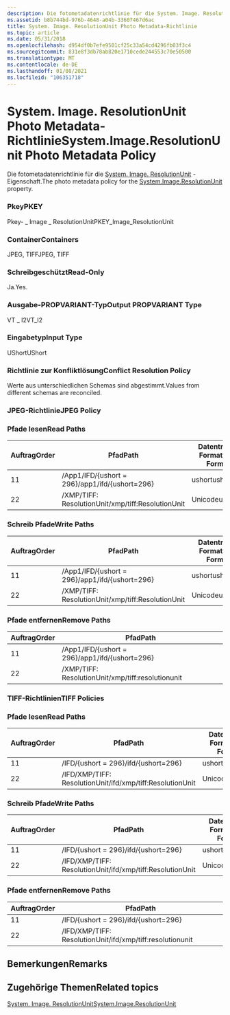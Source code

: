 ```yaml
---
description: Die fotometadatenrichtlinie für die System. Image. ResolutionUnit-Eigenschaft.
ms.assetid: b8b744bd-976b-4648-a04b-33607467d6ac
title: System. Image. ResolutionUnit Photo Metadata-Richtlinie
ms.topic: article
ms.date: 05/31/2018
ms.openlocfilehash: d954df0b7efe9501cf25c33a54cd4296fb03f3c4
ms.sourcegitcommit: 831e8f3db78ab820e1710cede244553c70e50500
ms.translationtype: MT
ms.contentlocale: de-DE
ms.lasthandoff: 01/08/2021
ms.locfileid: "106351718"
---
```

# <a name="systemimageresolutionunit-photo-metadata-policy"></a><span data-ttu-id="80987-103">System. Image. ResolutionUnit Photo Metadata-Richtlinie</span><span class="sxs-lookup"><span data-stu-id="80987-103">System.Image.ResolutionUnit Photo Metadata Policy</span></span>

<span data-ttu-id="80987-104">Die fotometadatenrichtlinie für die [System. Image. ResolutionUnit](../properties/props-system-image-resolutionunit.md) -Eigenschaft.</span><span class="sxs-lookup"><span data-stu-id="80987-104">The photo metadata policy for the [System.Image.ResolutionUnit](../properties/props-system-image-resolutionunit.md) property.</span></span>

### <a name="pkey"></a><span data-ttu-id="80987-105">Pkey</span><span class="sxs-lookup"><span data-stu-id="80987-105">PKEY</span></span>

<span data-ttu-id="80987-106">Pkey- \_ Image \_ ResolutionUnit</span><span class="sxs-lookup"><span data-stu-id="80987-106">PKEY\_Image\_ResolutionUnit</span></span>

### <a name="containers"></a><span data-ttu-id="80987-107">Container</span><span class="sxs-lookup"><span data-stu-id="80987-107">Containers</span></span>

<span data-ttu-id="80987-108">JPEG, TIFF</span><span class="sxs-lookup"><span data-stu-id="80987-108">JPEG, TIFF</span></span>

### <a name="read-only"></a><span data-ttu-id="80987-109">Schreibgeschützt</span><span class="sxs-lookup"><span data-stu-id="80987-109">Read-Only</span></span>

<span data-ttu-id="80987-110">Ja.</span><span class="sxs-lookup"><span data-stu-id="80987-110">Yes.</span></span>

### <a name="output-propvariant-type"></a><span data-ttu-id="80987-111">Ausgabe-PROPVARIANT-Typ</span><span class="sxs-lookup"><span data-stu-id="80987-111">Output PROPVARIANT Type</span></span>

<span data-ttu-id="80987-112">VT \_ I2</span><span class="sxs-lookup"><span data-stu-id="80987-112">VT\_I2</span></span>

### <a name="input-type"></a><span data-ttu-id="80987-113">Eingabetyp</span><span class="sxs-lookup"><span data-stu-id="80987-113">Input Type</span></span>

<span data-ttu-id="80987-114">UShort</span><span class="sxs-lookup"><span data-stu-id="80987-114">UShort</span></span>

### <a name="conflict-resolution-policy"></a><span data-ttu-id="80987-115">Richtlinie zur Konfliktlösung</span><span class="sxs-lookup"><span data-stu-id="80987-115">Conflict Resolution Policy</span></span>

<span data-ttu-id="80987-116">Werte aus unterschiedlichen Schemas sind abgestimmt.</span><span class="sxs-lookup"><span data-stu-id="80987-116">Values from different schemas are reconciled.</span></span>

### <a name="jpeg-policy"></a><span data-ttu-id="80987-117">JPEG-Richtlinie</span><span class="sxs-lookup"><span data-stu-id="80987-117">JPEG Policy</span></span>

### <a name="read-paths"></a><span data-ttu-id="80987-118">Pfade lesen</span><span class="sxs-lookup"><span data-stu-id="80987-118">Read Paths</span></span>



| <span data-ttu-id="80987-119">Auftrag</span><span class="sxs-lookup"><span data-stu-id="80987-119">Order</span></span> | <span data-ttu-id="80987-120">Pfad</span><span class="sxs-lookup"><span data-stu-id="80987-120">Path</span></span>                     | <span data-ttu-id="80987-121">Datenträger Format</span><span class="sxs-lookup"><span data-stu-id="80987-121">Disk Format</span></span> |
|-------|--------------------------|-------------|
| <span data-ttu-id="80987-122">1</span><span class="sxs-lookup"><span data-stu-id="80987-122">1</span></span>     | <span data-ttu-id="80987-123">/App1/IFD/{ushort = 296}</span><span class="sxs-lookup"><span data-stu-id="80987-123">/app1/ifd/{ushort=296}</span></span>   | <span data-ttu-id="80987-124">ushort</span><span class="sxs-lookup"><span data-stu-id="80987-124">ushort</span></span>      |
| <span data-ttu-id="80987-125">2</span><span class="sxs-lookup"><span data-stu-id="80987-125">2</span></span>     | <span data-ttu-id="80987-126">/XMP/TIFF: ResolutionUnit</span><span class="sxs-lookup"><span data-stu-id="80987-126">/xmp/tiff:ResolutionUnit</span></span> | <span data-ttu-id="80987-127">Unicode</span><span class="sxs-lookup"><span data-stu-id="80987-127">unicode</span></span>     |



 

### <a name="write-paths"></a><span data-ttu-id="80987-128">Schreib Pfade</span><span class="sxs-lookup"><span data-stu-id="80987-128">Write Paths</span></span>



| <span data-ttu-id="80987-129">Auftrag</span><span class="sxs-lookup"><span data-stu-id="80987-129">Order</span></span> | <span data-ttu-id="80987-130">Pfad</span><span class="sxs-lookup"><span data-stu-id="80987-130">Path</span></span>                     | <span data-ttu-id="80987-131">Datenträger Format</span><span class="sxs-lookup"><span data-stu-id="80987-131">Disk Format</span></span> |
|-------|--------------------------|-------------|
| <span data-ttu-id="80987-132">1</span><span class="sxs-lookup"><span data-stu-id="80987-132">1</span></span>     | <span data-ttu-id="80987-133">/App1/IFD/{ushort = 296}</span><span class="sxs-lookup"><span data-stu-id="80987-133">/app1/ifd/{ushort=296}</span></span>   | <span data-ttu-id="80987-134">ushort</span><span class="sxs-lookup"><span data-stu-id="80987-134">ushort</span></span>      |
| <span data-ttu-id="80987-135">2</span><span class="sxs-lookup"><span data-stu-id="80987-135">2</span></span>     | <span data-ttu-id="80987-136">/XMP/TIFF: ResolutionUnit</span><span class="sxs-lookup"><span data-stu-id="80987-136">/xmp/tiff:ResolutionUnit</span></span> | <span data-ttu-id="80987-137">Unicode</span><span class="sxs-lookup"><span data-stu-id="80987-137">unicode</span></span>     |



 

### <a name="remove-paths"></a><span data-ttu-id="80987-138">Pfade entfernen</span><span class="sxs-lookup"><span data-stu-id="80987-138">Remove Paths</span></span>



| <span data-ttu-id="80987-139">Auftrag</span><span class="sxs-lookup"><span data-stu-id="80987-139">Order</span></span> | <span data-ttu-id="80987-140">Pfad</span><span class="sxs-lookup"><span data-stu-id="80987-140">Path</span></span>                     |
|-------|--------------------------|
| <span data-ttu-id="80987-141">1</span><span class="sxs-lookup"><span data-stu-id="80987-141">1</span></span>     | <span data-ttu-id="80987-142">/App1/IFD/{ushort = 296}</span><span class="sxs-lookup"><span data-stu-id="80987-142">/app1/ifd/{ushort=296}</span></span>   |
| <span data-ttu-id="80987-143">2</span><span class="sxs-lookup"><span data-stu-id="80987-143">2</span></span>     | <span data-ttu-id="80987-144">/XMP/TIFF: ResolutionUnit</span><span class="sxs-lookup"><span data-stu-id="80987-144">/xmp/tiff:resolutionunit</span></span> |



 

### <a name="tiff-policies"></a><span data-ttu-id="80987-145">TIFF-Richtlinien</span><span class="sxs-lookup"><span data-stu-id="80987-145">TIFF Policies</span></span>

### <a name="read-paths"></a><span data-ttu-id="80987-146">Pfade lesen</span><span class="sxs-lookup"><span data-stu-id="80987-146">Read Paths</span></span>



| <span data-ttu-id="80987-147">Auftrag</span><span class="sxs-lookup"><span data-stu-id="80987-147">Order</span></span> | <span data-ttu-id="80987-148">Pfad</span><span class="sxs-lookup"><span data-stu-id="80987-148">Path</span></span>                         | <span data-ttu-id="80987-149">Datenträger Format</span><span class="sxs-lookup"><span data-stu-id="80987-149">Disk Format</span></span> |
|-------|------------------------------|-------------|
| <span data-ttu-id="80987-150">1</span><span class="sxs-lookup"><span data-stu-id="80987-150">1</span></span>     | <span data-ttu-id="80987-151">/IFD/{ushort = 296}</span><span class="sxs-lookup"><span data-stu-id="80987-151">/ifd/{ushort=296}</span></span>            | <span data-ttu-id="80987-152">ushort</span><span class="sxs-lookup"><span data-stu-id="80987-152">ushort</span></span>      |
| <span data-ttu-id="80987-153">2</span><span class="sxs-lookup"><span data-stu-id="80987-153">2</span></span>     | <span data-ttu-id="80987-154">/IFD/XMP/TIFF: ResolutionUnit</span><span class="sxs-lookup"><span data-stu-id="80987-154">/ifd/xmp/tiff:ResolutionUnit</span></span> | <span data-ttu-id="80987-155">Unicode</span><span class="sxs-lookup"><span data-stu-id="80987-155">unicode</span></span>     |



 

### <a name="write-paths"></a><span data-ttu-id="80987-156">Schreib Pfade</span><span class="sxs-lookup"><span data-stu-id="80987-156">Write Paths</span></span>



| <span data-ttu-id="80987-157">Auftrag</span><span class="sxs-lookup"><span data-stu-id="80987-157">Order</span></span> | <span data-ttu-id="80987-158">Pfad</span><span class="sxs-lookup"><span data-stu-id="80987-158">Path</span></span>                         | <span data-ttu-id="80987-159">Datenträger Format</span><span class="sxs-lookup"><span data-stu-id="80987-159">Disk Format</span></span> |
|-------|------------------------------|-------------|
| <span data-ttu-id="80987-160">1</span><span class="sxs-lookup"><span data-stu-id="80987-160">1</span></span>     | <span data-ttu-id="80987-161">/IFD/{ushort = 296}</span><span class="sxs-lookup"><span data-stu-id="80987-161">/ifd/{ushort=296}</span></span>            | <span data-ttu-id="80987-162">ushort</span><span class="sxs-lookup"><span data-stu-id="80987-162">ushort</span></span>      |
| <span data-ttu-id="80987-163">2</span><span class="sxs-lookup"><span data-stu-id="80987-163">2</span></span>     | <span data-ttu-id="80987-164">/IFD/XMP/TIFF: ResolutionUnit</span><span class="sxs-lookup"><span data-stu-id="80987-164">/ifd/xmp/tiff:ResolutionUnit</span></span> | <span data-ttu-id="80987-165">Unicode</span><span class="sxs-lookup"><span data-stu-id="80987-165">unicode</span></span>     |



 

### <a name="remove-paths"></a><span data-ttu-id="80987-166">Pfade entfernen</span><span class="sxs-lookup"><span data-stu-id="80987-166">Remove Paths</span></span>



| <span data-ttu-id="80987-167">Auftrag</span><span class="sxs-lookup"><span data-stu-id="80987-167">Order</span></span> | <span data-ttu-id="80987-168">Pfad</span><span class="sxs-lookup"><span data-stu-id="80987-168">Path</span></span>                         |
|-------|------------------------------|
| <span data-ttu-id="80987-169">1</span><span class="sxs-lookup"><span data-stu-id="80987-169">1</span></span>     | <span data-ttu-id="80987-170">/IFD/{ushort = 296}</span><span class="sxs-lookup"><span data-stu-id="80987-170">/ifd/{ushort=296}</span></span>            |
| <span data-ttu-id="80987-171">2</span><span class="sxs-lookup"><span data-stu-id="80987-171">2</span></span>     | <span data-ttu-id="80987-172">/IFD/XMP/TIFF: ResolutionUnit</span><span class="sxs-lookup"><span data-stu-id="80987-172">/ifd/xmp/tiff:resolutionunit</span></span> |



 

## <a name="remarks"></a><span data-ttu-id="80987-173">Bemerkungen</span><span class="sxs-lookup"><span data-stu-id="80987-173">Remarks</span></span>

## <a name="related-topics"></a><span data-ttu-id="80987-174">Zugehörige Themen</span><span class="sxs-lookup"><span data-stu-id="80987-174">Related topics</span></span>

<dl> <dt>

[<span data-ttu-id="80987-175">System. Image. ResolutionUnit</span><span class="sxs-lookup"><span data-stu-id="80987-175">System.Image.ResolutionUnit</span></span>](../properties/props-system-image-resolutionunit.md)
</dt> </dl>

 

 
